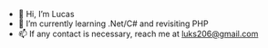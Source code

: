 - 👋 Hi, I’m Lucas
- 🌱 I’m currently learning .Net/C# and revisiting PHP
- 📫 If any contact is necessary, reach me at luks206@gmail.com

<!---
LucasHF/LucasHF is a ✨ special ✨ repository because its `README.md` (this file) appears on your GitHub profile.
You can click the Preview link to take a look at your changes.
--->
